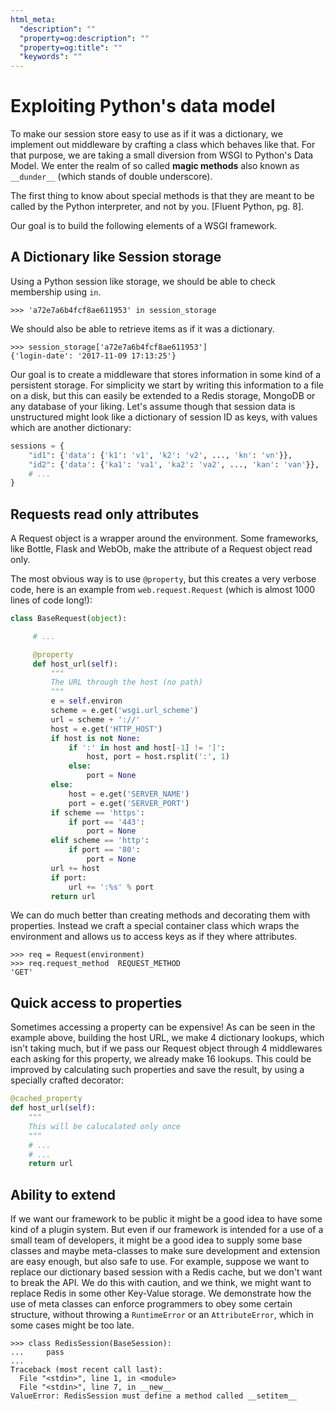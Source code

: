 ```yaml
---
html_meta:
  "description": ""
  "property=og:description": ""
  "property=og:title": ""
  "keywords": ""
---
```


# Exploiting Python's data model

To make our session store easy to use as if it was a dictionary, we implement
out middleware by crafting a class which behaves like that. For that purpose,
we are taking a small diversion from WSGI to Python's Data Model. We enter
the realm of so called **magic methods** also known as `__dunder__`
(which stands of double underscore).

The first thing to know about special methods is that they are meant to be
called by the Python interpreter, and not by you. \[Fluent Python, pg. 8\].

Our goal is to build the following elements of a WSGI framework.

## A Dictionary like Session storage

Using a Python session like storage, we should be able to check membership
using `in`.

```pycon
>>> 'a72e7a6b4fcf8ae611953' in session_storage
```

We should also be able to retrieve items as if it was a dictionary.

```pycon
>>> session_storage['a72e7a6b4fcf8ae611953']
{'login-date': '2017-11-09 17:13:25'}
```

Our goal is to create a middleware that stores information in some kind of
a persistent storage. For simplicity we start by writing this information
to a file on a disk, but this can easily be extended to a Redis storage,
MongoDB or any database of your liking.
Let's assume though that session data is unstructured might look like
a dictionary of session ID as keys, with values which are another dictionary:

```python
sessions = {
    "id1": {'data': {'k1': 'v1', 'k2': 'v2', ..., 'kn': 'vn'}},
    "id2": {'data': {'ka1': 'va1', 'ka2': 'va2', ..., 'kan': 'van'}},
    # ...
}
```

## Requests read only attributes

A Request object is a wrapper around the environment. Some frameworks, like
Bottle, Flask and WebOb, make the attribute of a Request object read only.

The most obvious way is to use `@property`, but this creates a very
verbose code, here is an example from `web.request.Request` (which is almost
1000 lines of code long!):

```python
class BaseRequest(object):

     # ...

     @property
     def host_url(self):
         """
         The URL through the host (no path)
         """
         e = self.environ
         scheme = e.get('wsgi.url_scheme')
         url = scheme + '://'
         host = e.get('HTTP_HOST')
         if host is not None:
             if ':' in host and host[-1] != ']':
                 host, port = host.rsplit(':', 1)
             else:
                 port = None
         else:
             host = e.get('SERVER_NAME')
             port = e.get('SERVER_PORT')
         if scheme == 'https':
             if port == '443':
                 port = None
         elif scheme == 'http':
             if port == '80':
                 port = None
         url += host
         if port:
             url += ':%s' % port
         return url
```

We can do much better than creating methods and decorating them with
properties. Instead we craft a special container class which wraps
the environment and allows us to access keys as if they where attributes.

```pycon
>>> req = Request(environment)
>>> req.request_method  REQUEST_METHOD
'GET'
```

## Quick access to properties

Sometimes accessing a property can be expensive! As can be seen in the
example above, building the host URL, we make 4 dictionary lookups, which
isn't taking much, but if we pass our Request object through 4 middlewares
each asking for this property, we already make 16 lookups. This could be
improved by calculating such properties and save the result, by using a
specially crafted decorator:

```python
@cached_property
def host_url(self):
    """
    This will be calucalated only once
    """
    # ...
    # ...
    return url
```

## Ability to extend

If we want our framework to be public it might be a good idea to have some
kind of a plugin system. But even if our framework is intended for a use
of a small team of developers, it might be a good idea to supply some
base classes and maybe meta-classes to make sure development and extension
are easy enough, but also safe to use.
For example, suppose we want to replace our dictionary based session with
a Redis cache, but we don't want to break the API. We do this with caution,
and we think, we might want to replace Redis in some other Key-Value
storage. We demonstrate how the use of meta classes can enforce programmers
to obey some certain structure, without throwing a `RuntimeError` or an
`AttributeError`, which in some cases might be too late.

```pycon
>>> class RedisSession(BaseSession):
...     pass
...
Traceback (most recent call last):
  File "<stdin>", line 1, in <module>
  File "<stdin>", line 7, in __new__
ValueError: RedisSession must define a method called __setitem__
```
